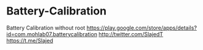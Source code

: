 # Battery-Calibration
Battery Calibration without root
https://play.google.com/store/apps/details?id=com.mohlab07.batterycalibration
http://twitter.com/SlajedT
https://t.me/Slajed
